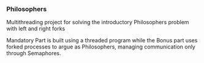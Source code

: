 ### Philosophers

Multithreading project for solving the introductory Philosophers problem with left and right forks

Mandatory Part is built using a threaded program while the Bonus part uses forked processes to argue as Philosophers, managing communication only through Semaphores.
